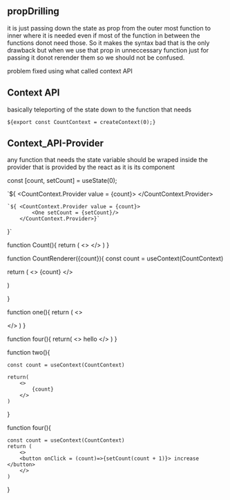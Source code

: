 ## propDrilling 
it is just passing down the state as prop from the outer most function to inner where it is needed
even if most of the function in between the functions donot need those.
So it makes the syntax bad that is the only drawback 
but when we use that prop in unneccessary function just for passing it donot rerender them so we should not be confused.

problem fixed using what called context API

## Context API
basically teleporting of the state down to the function that needs

`${export const CountContext = createContext(0);}`

## Context_API-Provider

any function that needs the state variable should be wraped inside the provider that is provided by the react as it is its component 

const [count, setCount] = useState(0);

`${
    <CountContext.Provider value = {count}>
        <Count  setCount = {setCount}/>
    </CountContext.Provider>
    
    `${ <CountContext.Provider value = {count}>
            <One setCount = {setCount}/>
        </CountContext.Provider>}`
    
}`

function Count(){
return (
<>
<CountRenderer/>
</>
)
}

function CountRenderer({count}){
const count = useContext(CountContext)

return (
<>
{count}
</>

)

}

function one(){
    return (
<>
    <two/>
    <three/>
    <four/>

</>
)
}

function four(){
return(
<>
hello
</>
)
}

function two(){
    
    const count = useContext(CountContext)

    return(
        <>
            {count}
        </>
    )
}

function four(){

    const count = useContext(CountContext)
    return (
        <>
        <button onClick = (count)=>{setCount(count + 1)}> increase </button>
        </>
    )
}